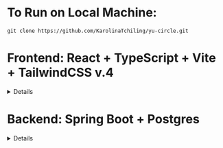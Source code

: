 


# To Run on Local Machine:

```
git clone https://github.com/KarolinaTchiling/yu-circle.git
```
# Frontend: React + TypeScript + Vite + TailwindCSS v.4
<details>

1. Install [bun](https://bun.sh/)

2. Install dependencies

```
cd frontend

bun install
```

3. Run Frontend

```
bun run dev
```

Tailwind Documentation (v.4): https://tailwindcss.com/docs/styling-with-utility-classes
</details>

# Backend: Spring Boot + Postgres

<details>

## MessageService
<details>
Runs the same way as the other services.
Each message contains:
```
sender: String
receiver: String
content: String
timestamp: LocalDateTime
```

     
### Send a Message (You don't need to include a timestamp for sending a message, it's automatically added):

```
  curl -X POST http://localhost:8080/messages/send \
  -H "Content-Type: application/json" \
  -d '{
        "sender": "bob",
        "receiver": "jdoe",
        "content": "Sup"
      }'
```

     
### Get a conversation by two usernames:
```
curl -X GET "http://localhost:8080/messages/get?user1=jdoe&user2=bob"; 
```
Here you can see that in the parameters for the two usernames are located in the link itself as "user1=" and "user2=".
The messages are returned in order from most recent to oldest.


### Delete a message:
```
curl -X DELETE "http://localhost:8080/messages/delete/1"; 
```
Here the "id" of the message is in the url as "1": ".../delete/1".


### Get all messages sent by a user:
```
curl -X GET "http://localhost:8080/messages/sent?sender=jdoe"
```
Here the "sender" parameter is in the url as "?sender=", in this example the sender is jdoe.


### Get all messages received by a user:
```
curl -X GET "http://localhost:8080/messages/received?receiver=jdoe"
```
Here the "receiver" parameter is in the url as "?receiver=", in this example the receiver is jdoe.
</details>



## MarketplaceService
<details>
Runs the same way as the other services.  

Each product contains:
```
productId: Long
productName: Long
username: String
description: String
price: double
downloadUrl: String
program: String
contentType: String
```


### File Upload:
Here you want to replace PATH_TO_FILE with the path to the file.
You will get a URL returned.
```
  curl -X POST "http://localhost:8080/marketplace/upload" \
     -H "Content-Type: multipart/form-data" \
     -F "file=@PATH_TO_FILE"
```


### Get all products:
```
curl -X GET http://localhost:8080/marketplace/products
```
     
### Get product by id:
(id is in the url as {id})
```
curl -X GET http://localhost:8080/marketplace/products/{id}
```

### Search by tags:
There are three fields, program, contentType, and priceType. They are passed in the url as parameters, 
any combination of the three works (you do not need to include all if you dont need it). priceType can be either "free" or "paid".
```
curl -X GET http://localhost:8080/marketplace/search?program=Science&priceType=paid
```
```
curl -X GET http://localhost:8080/marketplace/search?priceType=paid
```
```
curl -X GET http://localhost:8080/marketplace/search?program=Science&contentType=Videos
```
```
curl -X GET http://localhost:8080/marketplace/search?program=Science&contentType=Videos&priceType=free
```

### Add a product:
```
curl -X POST http://localhost:8080/marketplace/products \
  -H "Content-Type: application/json" \
  -d '{
    "productName": " Test",
    "username": "bob",
    "description": "test",
    "price": 19.99,
    "downloadUrl": "http://google.com/",
    "program": "Science",
    "contentType": "Tutoring"
  }'
```

### Delete a product by id:
(id is in the url as {id})
```
curl -X DELETE http://localhost:8080/marketplace/products/{id}
```
### Update Tags:
Here the parameters are in the url, in the examples "program=Health", and "contentType=Videos" is where you fill in the tags to update.
Note that you can do any combination of the two, so you don't have to update both everytime.
We don't need to update the priceType because we check "free" or "paid" by what the price of the produce is ($0.00=free).
```
curl -X PUT "http://localhost:8080/marketplace/updatetags/1?program=Health"
```
```
curl -X PUT "http://localhost:8080/marketplace/updatetags/1?contentType=Videos"
```
```
curl -X PUT "http://localhost:8080/marketplace/updatetags/1?program=Health&contentType=Videos"
```

### Update a product:
```
curl -X PUT http://localhost:8080/marketplace/update/{id} \
  -H "Content-Type: application/json" \
  -d '{
    "productName": " Test",
    "username": "bob",
    "description": "test",
    "price": 19.99,
    "downloadUrl": "http://google.com/",
    "program": "Science",
    "contentType": "Tutoring"
  }'
```

## Ratings:

### Add a rating:
Rating is an int.
```
curl -X POST http://localhost:8080/marketplace/rating/add \
     -H "Content-Type: application/json" \
     -d '{
          "productId": 3,
          "rating": 1,
          "username": "jdoe"
     }'
```

### Get the average rating of a product:
Here you put the productId in the url, in this example it goes inside {id}.
```
http://localhost:8080/marketplace/rating/{id}
```

### Get all ratings made by a user:
Here you put the username in the url, in this example it goes inside {username}.
```
http://localhost:8080/marketplace/rating/user/{username}
```



</details>

## ProfileService:
<details>
Assuming you are using eclipse, follow these steps:

1. Open eclipse, and go to the top menu to select Help > Eclipse Marketplace.

2. Search for 'Spring Boot'.

3. Install Spring Tools 4.28.

4. Restart eclipse and import the project into your workspace.

5. Open the Azure website, find the yucircle database, and start it.

6. Back in eclipse, right click on the project folder and select Run As > Spring Boot App.


Get all users:
```
curl -X GET "http://localhost:8080/profiles"
```

Get a user (the username is in the url, in this example it is "test"):
```
curl -X GET "http://localhost:8080/profiles/bio/jdoe"
```

Get a user bio (the username is in the url, in this example it is "test"):
```
curl -X GET "http://localhost:8080/profiles/bio/jdoe"
```

Adding a user:
```
curl -X POST "http://localhost:8080/profiles" \
     -H "Content-Type: application/json" \
     -d '{
            "username": "test",
            "password": "dog",
            "york_id": "123444231",
            "firstname": "Test",
            "lastname": "Test",
            "email": "test@gmail.com",
            "phone_number": 1234567890,
            "bio": "Test"
         }'
```

Update a user (the username is in the url, in this example it is "test"):
```
curl -X PUT "http://localhost:8080/profiles/test" \
     -H "Content-Type: application/json" \
     -d '{
            "yorkId": "123444231",
            "firstname": "Test",
            "lastname": "Test",         
            "email": "test@gmail.com",
            "phoneNumber": "1234567890"
         }'
```

Change a password (the username is in the url, in this example it is "test"):
```
curl -X PUT "http://localhost:8080/profiles/changepass/test" \
     -H "Content-Type: application/json" \
     -d '{
            "password": "dog"
         }'
```

Update a bio (the username is in the url, in this example it is "test"):
```
curl -X PUT "http://localhost:8080/profiles/bio/test" \
     -H "Content-Type: application/json" \
     -d '{
            "bio": "new bio."
         }'
```

Delete a user (the username is in the url, in this example it is "test"):
```
curl -X DELETE "http://localhost:8080/profiles/test"
```


Authentication:
```
curl -X POST http://localhost:8080/profiles/login \
     -H "Content-Type: application/json" \
     -d '{"username": "bob", "password": "password"}'
```

</details>

## DiscourseService:
<details>
To run, follow the same steps as outlined in the ProfileService.

### Posts:
##### Get all posts:
```
curl -X GET http://localhost:8080/posts
```

##### Get one post:

```
// The postId is in the URL (in this example it is '/1').
curl -X GET http://localhost:8080/posts/1
```

##### Add a post:
```
curl -X POST http://localhost:8080/posts \
     -H "Content-Type: application/json" \
     -d '{
           "content": "CS is so fun",
           "username": "bob",
           "title": "wow"
         }'
```

##### Delete a post:
```
curl -X DELETE http://localhost:8080/posts \
```

##### Update a post:

```
// The postId is in the URL (in this example it is the '/1').
curl -X PUT http://localhost:8080/posts/1 \
     -H "Content-Type: application/json" \
     -d '{
           "content": "updated text.",
           "title": "New Title"
         }'
```



### Comments:
##### Get all comments:
```
curl -X GET http://localhost:8080/comments
```

##### Get one comment:

```
// The commentId is in the URL (in this example it is '/1').
curl -X GET http://localhost:8080/comments/1
```

##### Get comments by post:

```
// The postId is in the URL (in this example it is '/1').
curl -X GET http://localhost:8080/comments/posts/1
```

##### Add a comment (top level comment):

```
curl -X POST http://localhost:8080/comments\
     -H "Content-Type: application/json" \
     -d '{
           "content": "CS is so fun",
           "username": "bob",
           "postId": 1
         }'
```

##### Add a comment reply (when comment is not a top level comment, in this case the parent commentId is 3):

```
// Make sure to include the parentId, so that this replies to 
// a comment, and not a post.
curl -X POST http://localhost:8080/comments\
     -H "Content-Type: application/json" \
     -d '{
           "content": "CS is so fun",
           "username": "bob",
           "postId": 1,
           "parentId": 3
         }'
```

##### Delete a comment:

```
// The commentId is in the URL (in this example it is the '/1').
curl -X DELETE http://localhost:8080/comments/delete/1 \
```

##### Update a comment:

```
// The commentId is in the URL (in this example it is the '/1').
curl -X PUT http://localhost:8080/comments/update/1 \
     -H "Content-Type: application/json" \
     -d '{
           "content": "updated text.",
         }'
```

## Likes:
There are different endpoints for comment likes and post likes.
### Like a post:
```
curl -X POST http://localhost:8081/posts/like\
     -H "Content-Type: application/json" \
     -d '{
           "username": "bob",
           "postId": 5
         }'
```

### Unlike a post:
```
curl -X DELETE http://localhost:8081/comments/unlike\
     -H "Content-Type: application/json" \
     -d '{
           "username": "bob",
           "postId": 5
         }'
```

### Get all posts liked by a user, using username:
You put the username at the end of the url, here in the example the username = bob.
```
curl -X GET http://localhost:8081/posts/like/username/bob
```

### Get all likes for a post, using the postId:
You put the postId at the end of the url, here in the example the postId = 3.
```
curl -X GET http://localhost:8081/posts/like/postId/3
```

### Like a commment:
```
curl -X POST http://localhost:8081/posts/like\
     -H "Content-Type: application/json" \
     -d '{
           "username": "bob",
           "commentId": 5
         }'
```

### Unlike a comment:
```
curl -X DELETE http://localhost:8081/comments/unlike\
     -H "Content-Type: application/json" \
     -d '{
           "username": "bob",
           "commentId": 5
         }'
```

### Get all comments liked by a user, using their username:
You put the username at the end of the url, here in the example the username = bob.
```
curl -X GET http://localhost:8081/comments/like/username/bob
```

### Get all likes for a comment, using the commentId:
You put the commentId at the end of the url, here in the example the commentId = 3.
```
curl -X GET http://localhost:8081/comments/like/commentId/3
```


</details>
</details>
